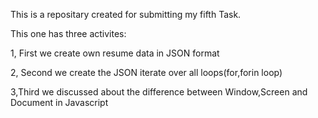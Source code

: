
This is a repositary created for submitting my fifth Task.

This one has three activites:

1, First we create own resume data in JSON format

2, Second we create the JSON iterate over all loops(for,forin loop)

3,Third we discussed about the difference between Window,Screen and Document in Javascript 